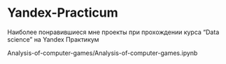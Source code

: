 # Yandex-Practicum
Наиболее понравившиеся мне проекты при прохождении курса “Data science” на Yandex Практикум 


Analysis-of-computer-games/Analysis-of-computer-games.ipynb
